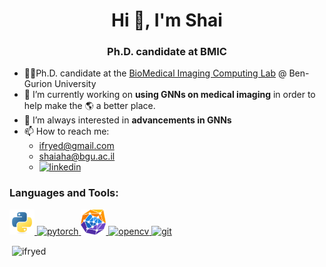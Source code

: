 <h1 align="center">Hi 👋, I'm Shai</h1>
<h3 align="center">Ph.D. candidate at BMIC</h3>

- 👨‍🎓Ph.D. candidate at the [BioMedical Imaging Computing Lab](https://github.com/BMICLab) @ Ben-Gurion University
- 🔭 I’m currently working on **using GNNs on medical imaging** in order to help make the 🌎 a better place.
- 🌱 I’m always interested in **advancements in GNNs**
- 📫 How to reach me:
    - ifryed@gmail.com
    - shaiaha@bgu.ac.il
    - [![linkedin](https://img.shields.io/badge/LinkedIn-0077B5?style=for-the-badge&logo=linkedin&logoColor=white)](https://www.linkedin.com/in/shai-aharon-b4495273/)

<h3 align="left">Languages and Tools:</h3>
 <p align="left"> 
 <a href="https://www.python.org" target="_blank"> <img src="https://raw.githubusercontent.com/devicons/devicon/master/icons/python/python-original.svg" alt="python" width="40" height="40"/> </a> 
<a href="https://pytorch.org/" target="_blank" rel="noreferrer"> <img src="https://www.vectorlogo.zone/logos/pytorch/pytorch-icon.svg" alt="pytorch" width="40" height="40"/> </a>
<a href="https://pytorch-geometric.readthedocs.io" target="_blank" rel="noreferrer"> <img src="https://raw.githubusercontent.com/pyg-team/pyg_sphinx_theme/master/pyg_sphinx_theme/static/img/pyg_logo.png" alt="pytorch" width="40" height="40"/> </a>
<a href="https://opencv.org/" target="_blank"> <img src="https://www.vectorlogo.zone/logos/opencv/opencv-icon.svg" alt="opencv" width="40" height="40"/> </a> 
<a href="https://git-scm.com/" target="_blank"> <img src="https://www.vectorlogo.zone/logos/git-scm/git-scm-icon.svg" alt="git" width="40" height="40"/> </a>

 </p>

<p>&nbsp;<img align="center" src="https://github-readme-stats.vercel.app/api?username=ifryed&show_icons=true&locale=en" alt="ifryed" /></p>
